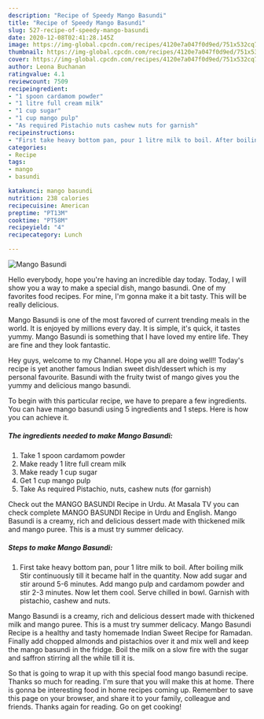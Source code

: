 ```yaml
---
description: "Recipe of Speedy Mango Basundi"
title: "Recipe of Speedy Mango Basundi"
slug: 527-recipe-of-speedy-mango-basundi
date: 2020-12-08T02:41:28.145Z
image: https://img-global.cpcdn.com/recipes/4120e7a047f0d9ed/751x532cq70/mango-basundi-recipe-main-photo.jpg
thumbnail: https://img-global.cpcdn.com/recipes/4120e7a047f0d9ed/751x532cq70/mango-basundi-recipe-main-photo.jpg
cover: https://img-global.cpcdn.com/recipes/4120e7a047f0d9ed/751x532cq70/mango-basundi-recipe-main-photo.jpg
author: Leona Buchanan
ratingvalue: 4.1
reviewcount: 7509
recipeingredient:
- "1 spoon cardamom powder"
- "1 litre full cream milk"
- "1 cup sugar"
- "1 cup mango pulp"
- "As required Pistachio nuts cashew nuts for garnish"
recipeinstructions:
- "First take heavy bottom pan, pour 1 litre milk to boil. After boiling milk Stir continuously till it became half in the quantity. Now add sugar and stir around 5-6 minutes. Add mango pulp and cardamom powder and stir 2-3 minutes. Now let them cool. Serve chilled in bowl. Garnish with pistachio, cashew and nuts."
categories:
- Recipe
tags:
- mango
- basundi

katakunci: mango basundi 
nutrition: 238 calories
recipecuisine: American
preptime: "PT13M"
cooktime: "PT58M"
recipeyield: "4"
recipecategory: Lunch

---
```



![Mango Basundi](https://img-global.cpcdn.com/recipes/4120e7a047f0d9ed/751x532cq70/mango-basundi-recipe-main-photo.jpg)

Hello everybody, hope you're having an incredible day today. Today, I will show you a way to make a special dish, mango basundi. One of my favorites food recipes. For mine, I'm gonna make it a bit tasty. This will be really delicious.

Mango Basundi is one of the most favored of current trending meals in the world. It is enjoyed by millions every day. It is simple, it's quick, it tastes yummy. Mango Basundi is something that I have loved my entire life. They are fine and they look fantastic.

Hey guys, welcome to my Channel. Hope you all are doing well!! Today&#39;s recipe is yet another famous Indian sweet dish/dessert which is my personal favourite. Basundi with the fruity twist of mango gives you the yummy and delicious mango basundi.


To begin with this particular recipe, we have to prepare a few ingredients. You can have mango basundi using 5 ingredients and 1 steps. Here is how you can achieve it.

<!--inarticleads1-->

##### The ingredients needed to make Mango Basundi:

1. Take 1 spoon cardamom powder
1. Make ready 1 litre full cream milk
1. Make ready 1 cup sugar
1. Get 1 cup mango pulp
1. Take As required Pistachio, nuts, cashew nuts (for garnish)


Check out the MANGO BASUNDI Recipe in Urdu. At Masala TV you can check complete MANGO BASUNDI Recipe in Urdu and English. Mango Basundi is a creamy, rich and delicious dessert made with thickened milk and mango puree. This is a must try summer delicacy. 

<!--inarticleads2-->

##### Steps to make Mango Basundi:

1. First take heavy bottom pan, pour 1 litre milk to boil. After boiling milk Stir continuously till it became half in the quantity. Now add sugar and stir around 5-6 minutes. Add mango pulp and cardamom powder and stir 2-3 minutes. Now let them cool. Serve chilled in bowl. Garnish with pistachio, cashew and nuts.


Mango Basundi is a creamy, rich and delicious dessert made with thickened milk and mango puree. This is a must try summer delicacy. Mango Basundi Recipe is a healthy and tasty homemade Indian Sweet Recipe for Ramadan. Finally add chopped almonds and pistachios over it and mix well and keep the mango basundi in the fridge. Boil the milk on a slow fire with the sugar and saffron stirring all the while till it is. 

So that is going to wrap it up with this special food mango basundi recipe. Thanks so much for reading. I'm sure that you will make this at home. There is gonna be interesting food in home recipes coming up. Remember to save this page on your browser, and share it to your family, colleague and friends. Thanks again for reading. Go on get cooking!
